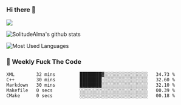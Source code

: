 ### Hi there 👋

<p>
  <a href="https://count.getloli.com/"><img src="https://count.getloli.com/get/@:solitudealma"></a>
</p>

![SolitudeAlma's github stats](https://github-readme-stats.vercel.app/api?username=solitudealma&show_icons=true&theme=radical)

![Most Used Languages](https://github-readme-stats.vercel.app/api/top-langs/?username=solitudealma&layout=compact&hide_border=true&theme=dark)
<!-- ![visitors](https://visitor-badge.glitch.me/badge?page_id=solitudealma.solitudealma.id) -->


### :dart: Weekly Fuck The Code

<!--START_SECTION:waka-->

```text
XML        32 mins         ████████▓░░░░░░░░░░░░░░░░   34.73 %
C++        30 mins         ████████░░░░░░░░░░░░░░░░░   32.60 %
Markdown   30 mins         ████████░░░░░░░░░░░░░░░░░   32.10 %
Makefile   0 secs          ░░░░░░░░░░░░░░░░░░░░░░░░░   00.39 %
CMake      0 secs          ░░░░░░░░░░░░░░░░░░░░░░░░░   00.18 %
```

<!--END_SECTION:waka-->
